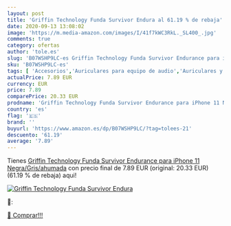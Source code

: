 ```yaml
---
layout: post
title: 'Griffin Technology Funda Survivor Endura al 61.19 % de rebaja'
date: 2020-09-13 13:08:02
image: 'https://m.media-amazon.com/images/I/41f7kWC3RkL._SL400_.jpg'
comments: true
category: ofertas
author: 'tole.es'
slug: 'B07WSHP9LC-es Griffin Technology Funda Survivor Endurance para iPhone 11...'
sku: 'B07WSHP9LC-es'
tags: [ 'Accesorios','Auriculares para equipo de audio','Auriculares y accesorios','Cables USB','Cables y accesorios','Cables y conectores','Electrónica','Informática','iphone', ]
actualPrice: 7.89 EUR
currency: EUR
price: 7.89
comparePrice: 20.33 EUR
prodname: 'Griffin Technology Funda Survivor Endurance para iPhone 11 Negra/Gris/ahumada'
country: 'es'
flag: '🇪🇸'
brand: ''
buyurl: 'https://www.amazon.es/dp/B07WSHP9LC/?tag=tolees-21'
descuento: '61.19'
average: '7.89'
---
```


Tienes [Griffin Technology Funda Survivor Endurance para iPhone 11 Negra/Gris/ahumada](https://www.amazon.es/dp/B07WSHP9LC/?tag=tolees-21) con precio final de  7.89 EUR (original: 20.33 EUR) (61.19 %  de rebaja) aqui!

[![Griffin Technology Funda Survivor Endura](https://m.media-amazon.com/images/I/41f7kWC3RkL._SL400_.jpg)](https://www.amazon.es/dp/B07WSHP9LC/?tag=tolees-21)

🔎:


[🛒 Comprar!!!](https://www.amazon.es/dp/B07WSHP9LC/?tag=tolees-21)

